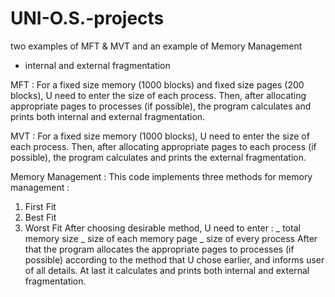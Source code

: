 # UNI-O.S.-projects
two examples of MFT &amp; MVT and an example of Memory Management
+ internal and external fragmentation

MFT :
For a fixed size memory (1000 blocks) and fixed size pages (200 blocks), U need to enter the size of each process.
Then, after allocating appropriate pages to processes (if possible), the program calculates and prints both internal and external fragmentation.


MVT :
For a fixed size memory (1000 blocks), U need to enter the size of each process.
Then, after allocating appropriate pages to each process (if possible), the program calculates and prints the external fragmentation.


Memory Management :
This code implements three methods for memory management :
1. First Fit
2. Best Fit
3. Worst Fit
After choosing desirable method, U need to enter :
_ total memory size
_ size of each memory page
_ size of every process
After that the program allocates the appropriate pages to processes (if possible) according to the method that U chose earlier, and informs user of all details.
At last it calculates and prints both internal and external fragmentation.

